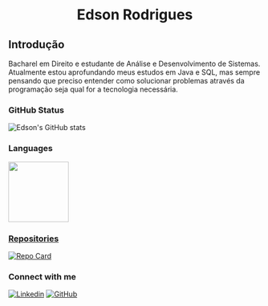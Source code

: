 <h1 align="center">Edson Rodrigues</h1>

<h2>Introdução</h2>
Bacharel em Direito e estudante de Análise e Desenvolvimento de Sistemas. <br>
Atualmente estou aprofundando meus estudos em Java e SQL, mas sempre pensando que preciso entender como solucionar problemas através da programação seja qual for a tecnologia necessária.

### GitHub Status
![Edson's GitHub stats](https://github-readme-stats.vercel.app/api?username=rodriguesedson&theme=dark&show_icons=true)

### Languages
<div>
<a href="https://github.com/rodriguesedson">
<img height="120em" src="https://github-readme-stats.vercel.app/api/top-langs/?username=rodriguesedson&layout=compact&langs_count=7&theme=dark">

### Repositories
[![Repo Card](https://github-readme-stats.vercel.app/api/pin/?username=rodriguesedson&repo=dio-primeiro-desafio-github&bg_color=000&border_color=FFFFFF&show_icons=true&icon_color=30A3DC&title_color=FFFFFF&text_color=FFF)](https://github.com/rodriguesedson/dio-primeiro-desafio-github)

### Connect with me
[![Linkedin](https://img.shields.io/badge/Linkedin-000?style=for-the-badge&logo=linkedin&logoColor=blue&link=https://www.linkedin.com/in/rodrigues-edson/)](https://www.linkedin.com/in/rodriguesedson/)
[![GitHub](https://img.shields.io/badge/GitHub-000?style=for-the-badge&logo=github&link=https://github.com/rodriguesedson)](https://github.com/rodriguesedson)

